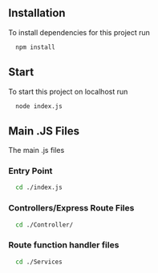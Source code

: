 
## Installation

To install dependencies for this project run

```bash
  npm install
```

## Start

To start this project on localhost run

```bash
  node index.js
```

## Main .JS Files

The main .js files

### Entry Point
```bash
  cd ./index.js
```
### Controllers/Express Route Files
```bash
  cd ./Controller/
```
### Route function handler files
```bash
  cd ./Services
```



